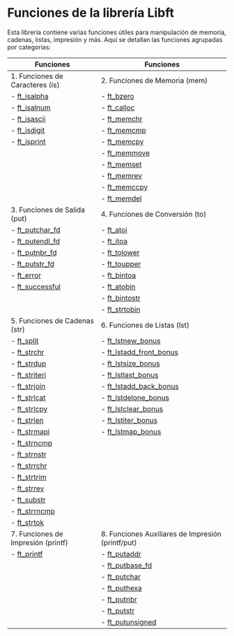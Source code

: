 # Funciones de la librería Libft

Esta librería contiene varias funciones útiles para manipulación de memoria, cadenas, listas, impresión y más. Aquí se detallan las funciones agrupadas por categorías:

| Funciones                        | Funciones                        |
| -------------------------------- | -------------------------------- |
| 1. Funciones de Caracteres (is) | 2. Funciones de Memoria (mem) |
| - [ft_isalpha](https://github.com/Leined18/Libft/blob/main/srcs/is/ft_isalpha.c) | - [ft_bzero](https://github.com/Leined18/Libft/blob/main/srcs/mem/ft_bzero.c) |
| - [ft_isalnum](https://github.com/Leined18/Libft/blob/main/srcs/is/ft_isalnum.c) | - [ft_calloc](https://github.com/Leined18/Libft/blob/main/srcs/mem/ft_calloc.c) |
| - [ft_isascii](https://github.com/Leined18/Libft/blob/main/srcs/is/ft_isascii.c) | - [ft_memchr](https://github.com/Leined18/Libft/blob/main/srcs/mem/ft_memchr.c) |
| - [ft_isdigit](https://github.com/Leined18/Libft/blob/main/srcs/is/ft_isdigit.c) | - [ft_memcmp](https://github.com/Leined18/Libft/blob/main/srcs/mem/ft_memcmp.c) |
| - [ft_isprint](https://github.com/Leined18/Libft/blob/main/srcs/is/ft_isprint.c) | - [ft_memcpy](https://github.com/Leined18/Libft/blob/main/srcs/mem/ft_memcpy.c) |
|                                  | - [ft_memmove](https://github.com/Leined18/Libft/blob/main/srcs/mem/ft_memmove.c) |
|                                  | - [ft_memset](https://github.com/Leined18/Libft/blob/main/srcs/mem/ft_memset.c) |
|                                  | - [ft_memrev](https://github.com/Leined18/Libft/blob/main/srcs/mem/ft_memrev.c) |
|                                  | - [ft_memccpy](https://github.com/Leined18/Libft/blob/main/srcs/mem/ft_memccpy.c) |
|                                  | - [ft_memdel](https://github.com/Leined18/Libft/blob/main/srcs/mem/ft_memdel.c) |
| 3. Funciones de Salida (put)   | 4. Funciones de Conversión (to) |
| - [ft_putchar_fd](https://github.com/Leined18/Libft/blob/main/srcs/put/ft_putchar_fd.c) | - [ft_atoi](https://github.com/Leined18/Libft/blob/main/srcs/to/ft_atoi.c) |
| - [ft_putendl_fd](https://github.com/Leined18/Libft/blob/main/srcs/put/ft_putendl_fd.c) | - [ft_itoa](https://github.com/Leined18/Libft/blob/main/srcs/to/ft_itoa.c) |
| - [ft_putnbr_fd](https://github.com/Leined18/Libft/blob/main/srcs/put/ft_putnbr_fd.c) | - [ft_tolower](https://github.com/Leined18/Libft/blob/main/srcs/to/ft_tolower.c) |
| - [ft_putstr_fd](https://github.com/Leined18/Libft/blob/main/srcs/put/ft_putstr_fd.c) | - [ft_toupper](https://github.com/Leined18/Libft/blob/main/srcs/to/ft_toupper.c) |
| - [ft_error](https://github.com/Leined18/Libft/blob/main/srcs/put/ft_error.c)         | - [ft_bintoa](https://github.com/Leined18/Libft/blob/main/srcs/to/ft_bintoa.c) |
| - [ft_successful](https://github.com/Leined18/Libft/blob/main/srcs/put/ft_successful.c) | - [ft_atobin](https://github.com/Leined18/Libft/blob/main/srcs/to/ft_atobin.c) |
|                                  | - [ft_bintostr](https://github.com/Leined18/Libft/blob/main/srcs/to/ft_bintostr.c) |
|                                  | - [ft_strtobin](https://github.com/Leined18/Libft/blob/main/srcs/to/ft_strtobin.c) |
| 5. Funciones de Cadenas (str)  | 6. Funciones de Listas (lst)   |
| - [ft_split](https://github.com/Leined18/Libft/blob/main/srcs/str/ft_split.c)        | - [ft_lstnew_bonus](https://github.com/Leined18/Libft/blob/main/srcs/lst/ft_lstnew_bonus.c) |
| - [ft_strchr](https://github.com/Leined18/Libft/blob/main/srcs/str/ft_strchr.c)      | - [ft_lstadd_front_bonus](https://github.com/Leined18/Libft/blob/main/srcs/lst/ft_lstadd_front_bonus.c) |
| - [ft_strdup](https://github.com/Leined18/Libft/blob/main/srcs/str/ft_strdup.c)      | - [ft_lstsize_bonus](https://github.com/Leined18/Libft/blob/main/srcs/lst/ft_lstsize_bonus.c) |
| - [ft_striteri](https://github.com/Leined18/Libft/blob/main/srcs/str/ft_striteri.c)  | - [ft_lstlast_bonus](https://github.com/Leined18/Libft/blob/main/srcs/lst/ft_lstlast_bonus.c) |
| - [ft_strjoin](https://github.com/Leined18/Libft/blob/main/srcs/str/ft_strjoin.c)    | - [ft_lstadd_back_bonus](https://github.com/Leined18/Libft/blob/main/srcs/lst/ft_lstadd_back_bonus.c) |
| - [ft_strlcat](https://github.com/Leined18/Libft/blob/main/srcs/str/ft_strlcat.c)    | - [ft_lstdelone_bonus](https://github.com/Leined18/Libft/blob/main/srcs/lst/ft_lstdelone_bonus.c) |
| - [ft_strlcpy](https://github.com/Leined18/Libft/blob/main/srcs/str/ft_strlcpy.c)    | - [ft_lstclear_bonus](https://github.com/Leined18/Libft/blob/main/srcs/lst/ft_lstclear_bonus.c) |
| - [ft_strlen](https://github.com/Leined18/Libft/blob/main/srcs/str/ft_strlen.c)      | - [ft_lstiter_bonus](https://github.com/Leined18/Libft/blob/main/srcs/lst/ft_lstiter_bonus.c) |
| - [ft_strmapi](https://github.com/Leined18/Libft/blob/main/srcs/str/ft_strmapi.c)    | - [ft_lstmap_bonus](https://github.com/Leined18/Libft/blob/main/srcs/lst/ft_lstmap_bonus.c) |
| - [ft_strncmp](https://github.com/Leined18/Libft/blob/main/srcs/str/ft_strncmp.c)    |                                  |
| - [ft_strnstr](https://github.com/Leined18/Libft/blob/main/srcs/str/ft_strnstr.c)    |                                  |
| - [ft_strrchr](https://github.com/Leined18/Libft/blob/main/srcs/str/ft_strrchr.c)    |                                  |
| - [ft_strtrim](https://github.com/Leined18/Libft/blob/main/srcs/str/ft_strtrim.c)    |                                  |
| - [ft_strrev](https://github.com/Leined18/Libft/blob/main/srcs/str/ft_strrev.c)      |                                  |
| - [ft_substr](https://github.com/Leined18/Libft/blob/main/srcs/str/ft_substr.c)      |                                  |
| - [ft_strrncmp](https://github.com/Leined18/Libft/blob/main/srcs/str/ft_strrncmp.c)  |                                  |
| - [ft_strtok](https://github.com/Leined18/Libft/blob/main/srcs/str/ft_strtok.c)      |                                  |
| 7. Funciones de Impresión (printf) | 8. Funciones Auxiliares de Impresión (printf/put) |
| - [ft_printf](https://github.com/Leined18/Libft/blob/main/srcs/printf/ft_printf.c)   | - [ft_putaddr](https://github.com/Leined18/Libft/blob/main/srcs/printf/put/ft_putaddr.c) |
|                                  | - [ft_putbase_fd](https://github.com/Leined18/Libft/blob/main/srcs/printf/put/ft_putbase_fd.c) |
|                                  | - [ft_putchar](https://github.com/Leined18/Libft/blob/main/srcs/printf/put/ft_putchar.c) |
|                                  | - [ft_puthexa](https://github.com/Leined18/Libft/blob/main/srcs/printf/put/ft_puthexa.c) |
|                                  | - [ft_putnbr](https://github.com/Leined18/Libft/blob/main/srcs/printf/put/ft_putnbr.c) |
|                                  | - [ft_putstr](https://github.com/Leined18/Libft/blob/main/srcs/printf/put/ft_putstr.c) |
|                                  | - [ft_putunsigned](https://github.com/Leined18/Libft/blob/main/srcs/printf/put/ft_putunsigned.c) |

